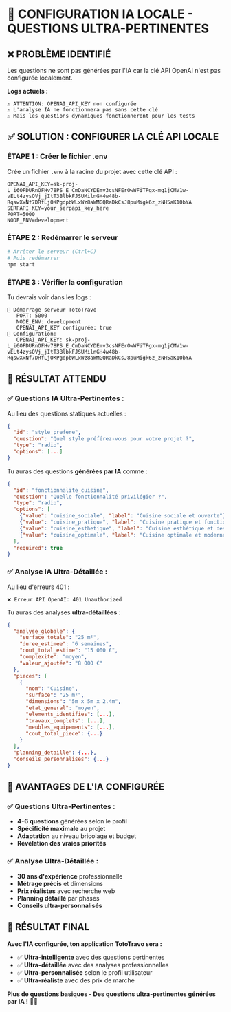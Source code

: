 # 🔧 CONFIGURATION IA LOCALE - QUESTIONS ULTRA-PERTINENTES

## ❌ **PROBLÈME IDENTIFIÉ**

Les questions ne sont pas générées par l'IA car la clé API OpenAI n'est pas configurée localement.

**Logs actuels :**
```
⚠️ ATTENTION: OPENAI_API_KEY non configurée
⚠️ L'analyse IA ne fonctionnera pas sans cette clé
⚠️ Mais les questions dynamiques fonctionneront pour les tests
```

## ✅ **SOLUTION : CONFIGURER LA CLÉ API LOCALE**

### **ÉTAPE 1 : Créer le fichier .env**

Crée un fichier `.env` à la racine du projet avec cette clé API :

```env
OPENAI_API_KEY=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
SERPAPI_KEY=your_serpapi_key_here
PORT=5000
NODE_ENV=development
```

### **ÉTAPE 2 : Redémarrer le serveur**

```bash
# Arrêter le serveur (Ctrl+C)
# Puis redémarrer
npm start
```

### **ÉTAPE 3 : Vérifier la configuration**

Tu devrais voir dans les logs :
```
🚀 Démarrage serveur TotoTravo
   PORT: 5000
   NODE_ENV: development
   OPENAI_API_KEY configurée: true
🔑 Configuration:
   OPENAI_API_KEY: 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
```

## 🎯 **RÉSULTAT ATTENDU**

### **✅ Questions IA Ultra-Pertinentes :**

Au lieu des questions statiques actuelles :
```json
{
  "id": "style_prefere",
  "question": "Quel style préférez-vous pour votre projet ?",
  "type": "radio",
  "options": [...]
}
```

Tu auras des questions **générées par IA** comme :
```json
{
  "id": "fonctionnalite_cuisine",
  "question": "Quelle fonctionnalité privilégier ?",
  "type": "radio",
  "options": [
    {"value": "cuisine_sociale", "label": "Cuisine sociale et ouverte"},
    {"value": "cuisine_pratique", "label": "Cuisine pratique et fonctionnelle"},
    {"value": "cuisine_esthetique", "label": "Cuisine esthétique et design"},
    {"value": "cuisine_optimale", "label": "Cuisine optimale et moderne"}
  ],
  "required": true
}
```

### **✅ Analyse IA Ultra-Détaillée :**

Au lieu d'erreurs 401 :
```
❌ Erreur API OpenAI: 401 Unauthorized
```

Tu auras des analyses **ultra-détaillées** :
```json
{
  "analyse_globale": {
    "surface_totale": "25 m²",
    "duree_estimee": "6 semaines",
    "cout_total_estime": "15 000 €",
    "complexite": "moyen",
    "valeur_ajoutée": "8 000 €"
  },
  "pieces": [
    {
      "nom": "Cuisine",
      "surface": "25 m²",
      "dimensions": "5m x 5m x 2.4m",
      "etat_general": "moyen",
      "elements_identifies": [...],
      "travaux_complets": [...],
      "meubles_equipements": [...],
      "cout_total_piece": {...}
    }
  ],
  "planning_detaille": {...},
  "conseils_personnalises": {...}
}
```

## 🚀 **AVANTAGES DE L'IA CONFIGURÉE**

### **✅ Questions Ultra-Pertinentes :**
- **4-6 questions** générées selon le profil
- **Spécificité maximale** au projet
- **Adaptation** au niveau bricolage et budget
- **Révélation des vraies priorités**

### **✅ Analyse Ultra-Détaillée :**
- **30 ans d'expérience** professionnelle
- **Métrage précis** et dimensions
- **Prix réalistes** avec recherche web
- **Planning détaillé** par phases
- **Conseils ultra-personnalisés**

## 🎉 **RÉSULTAT FINAL**

**Avec l'IA configurée, ton application TotoTravo sera :**

- ✅ **Ultra-intelligente** avec des questions pertinentes
- ✅ **Ultra-détaillée** avec des analyses professionnelles
- ✅ **Ultra-personnalisée** selon le profil utilisateur
- ✅ **Ultra-réaliste** avec des prix de marché

**Plus de questions basiques - Des questions ultra-pertinentes générées par IA !** 🚀✨




